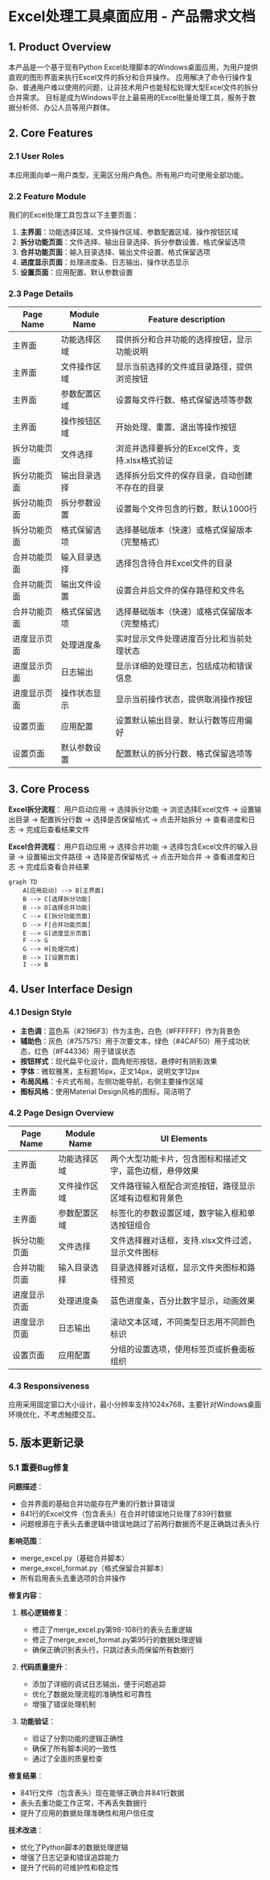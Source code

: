 # Excel处理工具桌面应用 - 产品需求文档

## 1. Product Overview

本产品是一个基于现有Python Excel处理脚本的Windows桌面应用，为用户提供直观的图形界面来执行Excel文件的拆分和合并操作。
应用解决了命令行操作复杂、普通用户难以使用的问题，让非技术用户也能轻松处理大型Excel文件的拆分合并需求。
目标是成为Windows平台上最易用的Excel批量处理工具，服务于数据分析师、办公人员等用户群体。

## 2. Core Features

### 2.1 User Roles

本应用面向单一用户类型，无需区分用户角色。所有用户均可使用全部功能。

### 2.2 Feature Module

我们的Excel处理工具包含以下主要页面：
1. **主界面**：功能选择区域、文件操作区域、参数配置区域、操作按钮区域
2. **拆分功能页面**：文件选择、输出目录选择、拆分参数设置、格式保留选项
3. **合并功能页面**：输入目录选择、输出文件设置、格式保留选项
4. **进度显示页面**：处理进度条、日志输出、操作状态显示
5. **设置页面**：应用配置、默认参数设置

### 2.3 Page Details

| Page Name | Module Name | Feature description |
|-----------|-------------|---------------------|
| 主界面 | 功能选择区域 | 提供拆分和合并功能的选择按钮，显示功能说明 |
| 主界面 | 文件操作区域 | 显示当前选择的文件或目录路径，提供浏览按钮 |
| 主界面 | 参数配置区域 | 设置每文件行数、格式保留选项等参数 |
| 主界面 | 操作按钮区域 | 开始处理、重置、退出等操作按钮 |
| 拆分功能页面 | 文件选择 | 浏览并选择要拆分的Excel文件，支持.xlsx格式验证 |
| 拆分功能页面 | 输出目录选择 | 选择拆分后文件的保存目录，自动创建不存在的目录 |
| 拆分功能页面 | 拆分参数设置 | 设置每个文件包含的行数，默认1000行 |
| 拆分功能页面 | 格式保留选项 | 选择基础版本（快速）或格式保留版本（完整格式） |
| 合并功能页面 | 输入目录选择 | 选择包含待合并Excel文件的目录 |
| 合并功能页面 | 输出文件设置 | 设置合并后文件的保存路径和文件名 |
| 合并功能页面 | 格式保留选项 | 选择基础版本（快速）或格式保留版本（完整格式） |
| 进度显示页面 | 处理进度条 | 实时显示文件处理进度百分比和当前处理状态 |
| 进度显示页面 | 日志输出 | 显示详细的处理日志，包括成功和错误信息 |
| 进度显示页面 | 操作状态显示 | 显示当前操作状态，提供取消操作按钮 |
| 设置页面 | 应用配置 | 设置默认输出目录、默认行数等应用偏好 |
| 设置页面 | 默认参数设置 | 配置默认的拆分行数、格式保留选项等 |

## 3. Core Process

**Excel拆分流程**：
用户启动应用 → 选择拆分功能 → 浏览选择Excel文件 → 设置输出目录 → 配置拆分行数 → 选择是否保留格式 → 点击开始拆分 → 查看进度和日志 → 完成后查看结果文件

**Excel合并流程**：
用户启动应用 → 选择合并功能 → 选择包含Excel文件的输入目录 → 设置输出文件路径 → 选择是否保留格式 → 点击开始合并 → 查看进度和日志 → 完成后查看合并结果

```mermaid
graph TD
    A[应用启动] --> B[主界面]
    B --> C[选择拆分功能]
    B --> D[选择合并功能]
    C --> E[拆分功能页面]
    D --> F[合并功能页面]
    E --> G[进度显示页面]
    F --> G
    G --> H[处理完成]
    B --> I[设置页面]
    I --> B
```

## 4. User Interface Design

### 4.1 Design Style

- **主色调**：蓝色系（#2196F3）作为主色，白色（#FFFFFF）作为背景色
- **辅助色**：灰色（#757575）用于次要文本，绿色（#4CAF50）用于成功状态，红色（#F44336）用于错误状态
- **按钮样式**：现代扁平化设计，圆角矩形按钮，悬停时有阴影效果
- **字体**：微软雅黑，主标题16px，正文14px，说明文字12px
- **布局风格**：卡片式布局，左侧功能导航，右侧主要操作区域
- **图标风格**：使用Material Design风格的图标，简洁明了

### 4.2 Page Design Overview

| Page Name | Module Name | UI Elements |
|-----------|-------------|-------------|
| 主界面 | 功能选择区域 | 两个大型功能卡片，包含图标和描述文字，蓝色边框，悬停效果 |
| 主界面 | 文件操作区域 | 文件路径输入框配合浏览按钮，路径显示区域有边框和背景色 |
| 主界面 | 参数配置区域 | 标签化的参数设置区域，数字输入框和单选按钮组合 |
| 拆分功能页面 | 文件选择 | 文件选择器对话框，支持.xlsx文件过滤，显示文件图标 |
| 合并功能页面 | 输入目录选择 | 目录选择器对话框，显示文件夹图标和路径预览 |
| 进度显示页面 | 处理进度条 | 蓝色进度条，百分比数字显示，动画效果 |
| 进度显示页面 | 日志输出 | 滚动文本区域，不同类型日志用不同颜色标识 |
| 设置页面 | 应用配置 | 分组的设置选项，使用标签页或折叠面板组织 |

### 4.3 Responsiveness

应用采用固定窗口大小设计，最小分辨率支持1024x768，主要针对Windows桌面环境优化，不考虑触摸交互。

## 5. 版本更新记录

### 5.1 重要Bug修复

**问题描述**：
- 合并界面的基础合并功能存在严重的行数计算错误
- 841行的Excel文件（包含表头）在合并时错误地只处理了839行数据
- 问题根源在于表头去重逻辑中错误地跳过了前两行数据而不是正确跳过表头行

**影响范围**：
- merge_excel.py（基础合并脚本）
- merge_excel_format.py（格式保留合并脚本）
- 所有启用表头去重选项的合并操作

**修复内容**：
1. **核心逻辑修复**：
   - 修正了merge_excel.py第98-108行的表头去重逻辑
   - 修正了merge_excel_format.py第95行的数据处理逻辑
   - 确保正确识别表头行，只跳过表头而保留所有数据行

2. **代码质量提升**：
   - 添加了详细的调试日志输出，便于问题追踪
   - 优化了数据处理流程的准确性和可靠性
   - 增强了错误处理机制

3. **功能验证**：
   - 验证了分割功能的逻辑正确性
   - 确保了所有脚本间的一致性
   - 通过了全面的质量检查

**修复结果**：
- 841行文件（包含表头）现在能够正确合并841行数据
- 表头去重功能工作正常，不再丢失数据行
- 提升了应用的数据处理准确性和用户信任度

**技术改进**：
- 优化了Python脚本的数据处理逻辑
- 增强了日志记录和错误追踪能力
- 提升了代码的可维护性和稳定性